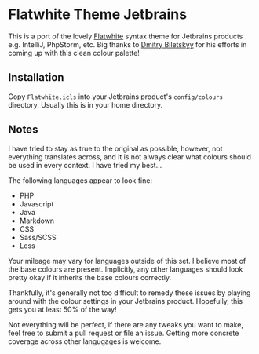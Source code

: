 # Flatwhite Theme Jetbrains

This is a port of the lovely [Flatwhite](https://github.com/biletskyy/flatwhite-syntax) syntax theme
for Jetbrains products e.g. IntelliJ, PhpStorm, etc. Big thanks to [Dmitry Biletskyy](https://github.com/biletskyy)
for his efforts in coming up with this clean colour palette!

## Installation

Copy `Flatwhite.icls` into your Jetbrains product's `config/colours` directory. Usually this is in
your home directory.

## Notes

I have tried to stay as true to the original as possible, however, not everything translates across, and it is
not always clear what colours should be used in every context. I have tried my best...

The following languages appear to look fine:

- PHP
- Javascript
- Java
- Markdown
- CSS
- Sass/SCSS
- Less

Your mileage may vary for languages outside of this set. I believe most of the base colours are present.
Implicitly, any other languages should look pretty okay if it inherits the base colours correctly.

Thankfully, it's generally not too difficult to remedy these issues by playing around with the colour settings
in your Jetbrains product. Hopefully, this gets you at least 50% of the way!

Not everything will be perfect, if there are any tweaks you want to make, feel free to submit a
pull request or file an issue. Getting more concrete coverage across other langugages is welcome.
